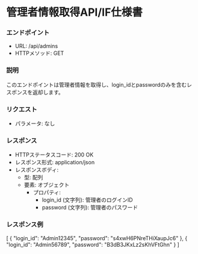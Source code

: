 # 管理者情報取得API/IF仕様書
### エンドポイント
- URL: /api/admins
- HTTPメソッド: GET

### 説明
このエンドポイントは管理者情報を取得し、login_idとpasswordのみを含むレスポンスを返却します。

### リクエスト
- パラメータ: なし

### レスポンス
- HTTPステータスコード: 200 OK
- レスポンス形式: application/json
- レスポンスボディ:
    - 型: 配列
    - 要素: オブジェクト
        - プロパティ:
            - login_id (文字列): 管理者のログインID
            - password (文字列): 管理者のパスワード

### レスポンス例
[
  {
    "login_id": "Admin12345",
    "password": "s4xwH6PNreTHiXaupJc6"
  },
  {
    "login_id": "Admin56789",
    "password": "B3dB3JKxLz2sKhVFtGhn"
  }
]